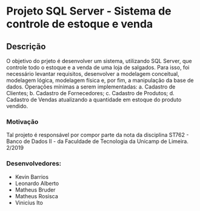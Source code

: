# Projeto SQL Server - Sistema de controle de estoque e venda


## Descrição
   O objetivo do prjeto é desenvolver um sistema, utilizando SQL Server, que controle todo o estoque e a venda de uma loja de salgados. Para isso, foi necessário levantar requisitos, desenvolver a modelagem conceitual, modelagem lógica, modelagem física e, por fim, a manipulação da base de dados. 
   Operações mínimas a serem implementadas:
      a. Cadastro de Clientes;
      b. Cadastro de Fornecedores;
      c. Cadastro de Produtos;
      d. Cadastro de Vendas atualizando a quantidade em estoque do produto vendido.


### Motivação 
   Tal projeto é responsável por compor parte da nota da disciplina ST762 - Banco de Dados II - da Faculdade de Tecnologia da Unicamp de Limeira. 2/2019
   
   
### Desenvolvedores:

  - Kevin Barrios
  - Leonardo Alberto
  - Matheus Bruder
  - Matheus Rosisca
  - Vinicíus Ito
